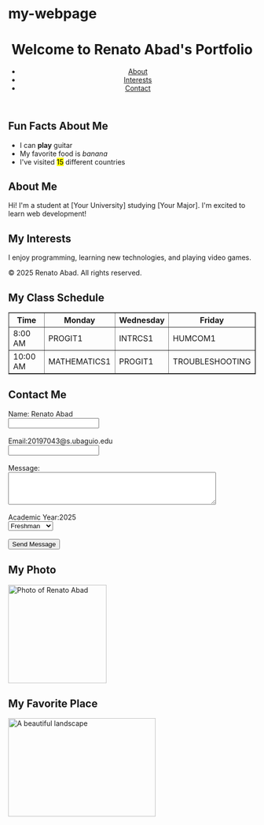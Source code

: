 # my-webpage
<!DOCTYPE html>
<html lang="en">
  <head>
    <meta charset="UTF-8">
    <meta name="viewport" content="width=device-width, initial-scale=1.0">
    <title>My First Webpage</title>
  </head>
 <body>
  
  <body>
    <header>
        <h1>Welcome to Renato Abad's Portfolio</h1>
        <nav>
            <ul>
                <li><a href="#about">About</a></li>
                <li><a href="#interests">Interests</a></li>
                <li><a href="#contact">Contact</a></li>
            </ul>
        </nav>
    </header>
    <main>
    <section>
    <h2>Fun Facts About Me</h2>
    <ul>
        <li>I can <strong>play</strong> guitar</li>
        <li>My favorite food is <em>banana</em></li>
        <li>I've visited <mark>15</mark> different countries</li>
    </ul>
</section>
        <section id="about">
            <h2>About Me</h2>
            <p>Hi! I'm a student at [Your University] studying [Your Major]. I'm excited to learn web development!</p>
        </section>
        <section id="interests">
            <h2>My Interests</h2>
            <p>I enjoy programming, learning new technologies, and playing video games.</p>
        </section>
        <section> 
    </main>
    <footer>
        <p>&copy; 2025 Renato Abad. All rights reserved.</p>
    </footer>
<section>
    <h2>My Class Schedule</h2>
    <table border="1">
        <thead>
            <tr>
                <th>Time</th>
                <th>Monday</th>
                <th>Wednesday</th>
                <th>Friday</th>
            </tr>
        </thead>
        <tbody>
            <tr>
                <td>8:00 AM</td>
                <td>PROGIT1</td>
                <td>INTRCS1</td>
                <td>HUMCOM1</td>
            </tr>
            <tr>
                <td>10:00 AM</td>
                <td>MATHEMATICS1</td>
                <td>PROGIT1</td>
                <td>TROUBLESHOOTING</td>
            </tr>
        </tbody>
    </table>
</section>

</body>
<section id="contact">
    <h2>Contact Me</h2>
    <form action="#" method="POST">
        <label for="name">Name: Renato Abad</label><br>
        <input type="text" id="name" name="name" required><br><br>
        <label for="email">Email:20197043@s.ubaguio.edu</label><br>
        <input type="email" id="email" name="email" required><br><br>
        <label for="message">Message:</label><br>
        <textarea id="message" name="message" rows="4" cols="50" required></textarea><br><br>
        <label for="year">Academic Year:2025</label><br>
        <select id="year" name="year">
            <option value="freshman">Freshman</option>
            <option value="sophomore">Sophomore</option>
            <option value="junior">Junior</option>
            <option value="senior">Senior</option>
        </select><br><br>
        <input type="submit" value="Send Message">
    </form>
</section>

<h2>My Photo</h2>
<img src="https://upload.wikimedia.org/wikipedia/commons/thumb/0/08/Pacquiao_ring_entrance.jpg/250px-Pacquiao_ring_entrance.jpg" alt="Photo of Renato Abad" width="200" height="200">

<h2>My Favorite Place</h2>
<img src="https://upload.wikimedia.org/wikipedia/commons/thumb/f/f8/View_of_Mount_Fuji_from_%C5%8Cwakudani_20211202.jpg/330px-View_of_Mount_Fuji_from_%C5%8Cwakudani_20211202.jpg"
     alt="A beautiful landscape" width="300" height="200">


</body>

